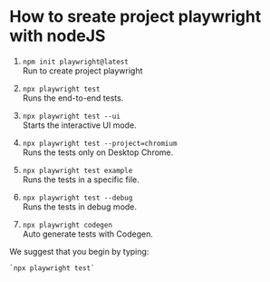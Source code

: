 # How to sreate project playwright with nodeJS

1. `npm init playwright@latest`  
    Run to create project playwright  

2. `npx playwright test`  
    Runs the end-to-end tests.

3. `npx playwright test --ui`  
    Starts the interactive UI mode.

4. `npx playwright test --project=chromium`  
    Runs the tests only on Desktop Chrome.

5. `npx playwright test example`  
    Runs the tests in a specific file.

6. `npx playwright test --debug`  
    Runs the tests in debug mode.

7. `npx playwright codegen`  
    Auto generate tests with Codegen.

We suggest that you begin by typing:

    `npx playwright test`